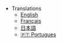 - Translations
  - [English](/en/)
  - [Français](/fr/)
  - [日本語](/ja/)
  - [:portugal: Portugues](/pt/)